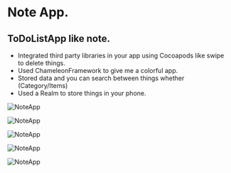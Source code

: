 
# Note App.

## ToDoListApp like note.

* Integrated third party libraries in your app using Cocoapods like swipe to delete things.
* Used ChameleonFramework to give me a colorful app.
* Stored data and you can search between things whether (Category/Items) 
* Used a Realm to store things in your phone.


![NoteApp](Documentation/note1.jpeg)

![NoteApp](Documentation/note2.jpeg)

![NoteApp](Documentation/note3.jpeg)

![NoteApp](Documentation/note4.jpeg)

![NoteApp](Documentation/note5.jpeg)